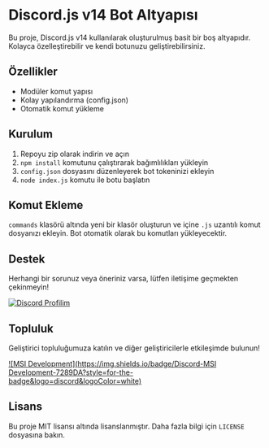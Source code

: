 # Discord.js v14 Bot Altyapısı

Bu proje, Discord.js v14 kullanılarak oluşturulmuş basit bir boş altyapıdır. Kolayca özelleştirebilir ve kendi botunuzu geliştirebilirsiniz.

## Özellikler

- Modüler komut yapısı
- Kolay yapılandırma (config.json)
- Otomatik komut yükleme

## Kurulum

1. Repoyu zip olarak indirin ve açın
2. `npm install` komutunu çalıştırarak bağımlılıkları yükleyin
3. `config.json` dosyasını düzenleyerek bot tokeninizi ekleyin
4. `node index.js` komutu ile botu başlatın

## Komut Ekleme

`commands` klasörü altında yeni bir klasör oluşturun ve içine `.js` uzantılı komut dosyanızı ekleyin. Bot otomatik olarak bu komutları yükleyecektir.

## Destek

Herhangi bir sorunuz veya öneriniz varsa, lütfen iletişime geçmekten çekinmeyin!

[![Discord Profilim](https://img.shields.io/badge/Discord-Profilim-7289DA?style=for-the-badge&logo=discord&logoColor=white)](https://discord.com/users/657241749579759616)

## Topluluk

Geliştirici topluluğumuza katılın ve diğer geliştiricilerle etkileşimde bulunun!

[![MSI Development](https://img.shields.io/badge/Discord-MSI Development-7289DA?style=for-the-badge&logo=discord&logoColor=white)](https://discord.gg/msidev)

## Lisans

Bu proje MIT lisansı altında lisanslanmıştır. Daha fazla bilgi için `LICENSE` dosyasına bakın.
